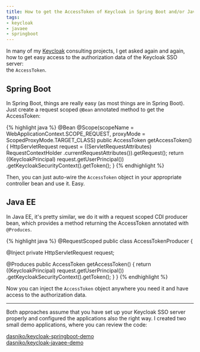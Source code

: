 ```yaml
---
title: How to get the AccessToken of Keycloak in Spring Boot and/or Java EE
tags:
- keycloak
- javaee
- springboot
---
```


In many of my [Keycloak](http://keycloak.jboss.org) consulting projects, I get asked again and again, how to get easy access to the authorization data of the Keycloak SSO server:  
the `AccessToken`.

## Spring Boot

In Spring Boot, things are really easy (as most things are in Spring Boot).
Just create a request scoped `@Bean` annotated method to get the AccessToken:

{% highlight java %}
@Bean
@Scope(scopeName = WebApplicationContext.SCOPE_REQUEST,
       proxyMode = ScopedProxyMode.TARGET_CLASS)
public AccessToken getAccessToken() {
  HttpServletRequest request =
    ((ServletRequestAttributes) RequestContextHolder
      .currentRequestAttributes()).getRequest();
  return ((KeycloakPrincipal) request.getUserPrincipal())
    .getKeycloakSecurityContext().getToken();
}
{% endhighlight %}

Then, you can just auto-wire the `AccessToken` object in your appropriate controller bean and use it. Easy.

## Java EE

In Java EE, it's pretty similar, we do it with a request scoped CDI producer bean, which provides a method returning the AccessToken annotated with `@Produces`.

{% highlight java %}
@RequestScoped
public class AccessTokenProducer {

  @Inject private HttpServletRequest request;

  @Produces
  public AccessToken getAccessToken() {
    return ((KeycloakPrincipal) request.getUserPrincipal())
      .getKeycloakSecurityContext().getToken();
  }
}
{% endhighlight %}

Now you can inject the `AccessToken` object anywhere you need it and have access to the authorization data.

---

Both approaches assume that you have set up your Keycloak SSO server properly and configured the applications also the right way.
I created two small demo applications, where you can review the code:

<i class="fa fa-github"></i> [dasniko/keycloak-springboot-demo](https://github.com/dasniko/keycloak-springboot-demo)  
<i class="fa fa-github"></i> [dasniko/keycloak-javaee-demo](https://github.com/dasniko/keycloak-javaee-demo)
